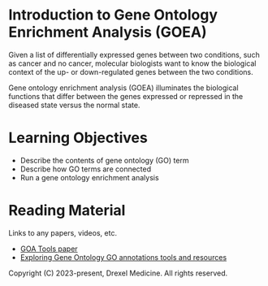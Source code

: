 # Introduction to Gene Ontology Enrichment Analysis (GOEA)

Given a list of differentially expressed genes between two conditions,
such as cancer and no cancer,
molecular biologists want to know the biological context of 
the up- or down-regulated genes between the two conditions.

Gene ontology enrichment analysis (GOEA) illuminates the biological functions
that differ between the genes expressed or repressed in the diseased state
versus the normal state.


# Learning Objectives

* Describe the contents of gene ontology (GO) term
* Describe how GO terms are connected
* Run a gene ontology enrichment analysis


# Reading Material

Links to any papers, videos, etc.

* [GOA Tools paper](https://www.nature.com/articles/s41598-018-28948-z)
* [Exploring Gene Ontology GO annotations tools and resources](https://www.youtube.com/watch?v=6Am2VMbyTm4)

Copyright (C) 2023-present, Drexel Medicine. All rights reserved.
